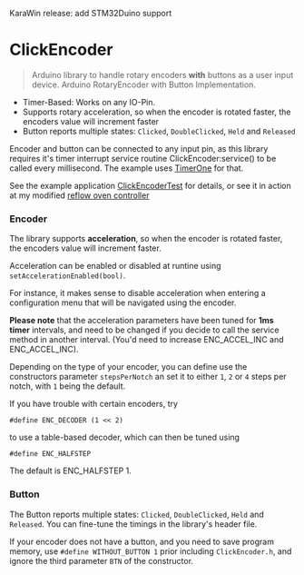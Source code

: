 KaraWin release: add STM32Duino support

ClickEncoder
=============

> Arduino library to handle rotary encoders **with** buttons as a user input device.
Arduino RotaryEncoder with Button Implementation.


- Timer-Based: Works on any IO-Pin.
- Supports rotary acceleration, so when the encoder is rotated faster, the encoders value will increment faster
- Button reports multiple states: `Clicked`, `DoubleClicked`, `Held` and `Released`

Encoder and button can be connected to any input pin, as this library requires it's timer interrupt service routine ClickEncoder:service() to be called every millisecond. The example uses [TimerOne] for that.

See the example application [ClickEncoderTest] for details,
or see it in action at my modified [reflow oven controller]

### Encoder
The library supports **acceleration**, so when the encoder is rotated faster, the encoders value will increment faster.

Acceleration can be enabled or disabled at runtine using `setAccelerationEnabled(bool)`.

For instance, it makes sense to disable acceleration when entering a configuration menu that will be navigated using the encoder.

**Please note** that the acceleration parameters have been tuned for **1ms timer** intervals, and need to be changed if you decide to call the service method in another interval. (You'd need to increase ENC_ACCEL_INC and ENC_ACCEL_INC).

Depending on the type of your encoder, you can define use the constructors parameter `stepsPerNotch` an set it to either `1`, `2` or `4` steps per notch, with `1` being the default.

If you have trouble with certain encoders, try 

    #define ENC_DECODER (1 << 2)

to use a table-based decoder, which can then be tuned using 

    #define ENC_HALFSTEP

The default is ENC_HALFSTEP 1.

### Button
The Button reports multiple states: `Clicked`, `DoubleClicked`, `Held` and `Released`. You can fine-tune the timings in the library's header file.

If your encoder does not have a button, and you need to save program memory, use `#define WITHOUT_BUTTON 1`
prior including `ClickEncoder.h`, and ignore the third parameter `BTN` of the constructor.


[TimerOne]:http://playground.arduino.cc/Code/Timer1
[Branch arduino]:https://github.com/0xPIT/encoder/tree/arduino
[ClickEncoderTest]:https://github.com/0xPIT/encoder/blob/arduino/examples/ClickEncoderTest/ClickEncoderTest.ino
[reflow oven controller]:https://github.com/0xPIT/reflowOvenController

